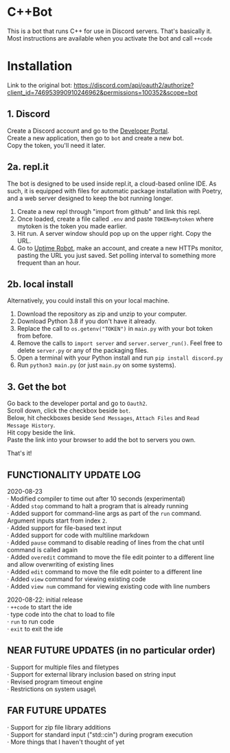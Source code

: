 # C++Bot

This is a bot that runs C++ for use in Discord servers. That's basically it.
Most instructions are available when you activate the bot and call `++code`

# Installation

Link to the original bot: https://discord.com/api/oauth2/authorize?client_id=746953990910246962&permissions=100352&scope=bot

## 1. Discord
Create a Discord account and go to the [Developer Portal](https://discord.com/developers/applications/me).\
Create a new application, then go to `bot` and create a new bot.\
Copy the token, you'll need it later.

## 2a. repl.it
The bot is designed to be used inside repl.it, a cloud-based online IDE. As such, it is equipped with files for automatic package installation with Poetry, and a web server designed to keep the bot running longer.

1. Create a new repl through "import from github" and link this repl.
2. Once loaded, create a file called `.env` and paste `TOKEN=mytoken` where mytoken is the token you made earlier.
3. Hit run. A server window should pop up on the upper right. Copy the URL.
4. Go to [Uptime Robot](https://uptimerobot.com), make an account, and create a new HTTPs monitor, pasting the URL you just saved. Set polling interval to something more frequent than an hour.

## 2b. local install
Alternatively, you could install this on your local machine.

1. Download the repository as zip and unzip to your computer.
2. Download Python 3.8 if you don't have it already.
3. Replace the call to `os.getenv("TOKEN")` in `main.py` with your bot token from before.
4. Remove the calls to `import server` and `server.server_run()`. Feel free to delete `server.py` or any of the packaging files.
5. Open a terminal with your Python install and run `pip install discord.py`
6. Run `python3 main.py` (or just `main.py` on some systems).

## 3. Get the bot
Go back to the developer portal and go to `Oauth2`.\
Scroll down, click the checkbox beside `bot`.\
Below, hit checkboxes beside `Send Messages`, `Attach Files` and `Read Message History`.\
Hit copy beside the link.\
Paste the link into your browser to add the bot to servers you own.

That's it!

## FUNCTIONALITY UPDATE LOG
2020-08-23\
· Modified compiler to time out after 10 seconds (experimental)\
· Added `stop` command to halt a program that is already running\
· Added support for command-line args as part of the `run` command. Argument inputs start from index `2`.\
· Added support for file-based text input\
· Added support for code with multiline markdown\
· Added `pause` command to disable reading of lines from the chat until command is called again\
· Added `overedit` command to move the file edit pointer to a different line and allow overwriting of existing lines\
· Added `edit` command to move the file edit pointer to a different line\
· Added `view` command for viewing existing code\
· Added `view num` command for viewing existing code with line numbers

2020-08-22: initial release\
· `++code` to start the ide\
· type code into the chat to load to file\
· `run` to run code\
· `exit` to exit the ide

## NEAR FUTURE UPDATES (in no particular order)
· Support for multiple files and filetypes\
· Support for external library inclusion based on string input\
· Revised program timeout engine\
· Restrictions on system usage\

## FAR FUTURE UPDATES
· Support for zip file library additions\
· Support for standard input ("std::cin") during program execution\
· More things that I haven't thought of yet


